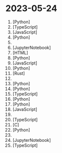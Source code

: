 # 2023-05-24

1. [](https://github.comundefined "🎉 Repo for LaWGPT, Chinese-Llama tuned with Chinese Legal knowledge. 基于中文法律知识的大语言模型") [Python]
2. [](https://github.comundefined "リアルタイムボイスチェンジャー Realtime Voice Changer") [TypeScript]
3. [](https://github.comundefined "A visual no-code/code-free web crawler/spider一个可视化爬虫软件，可以无代码图形化设计和执行的爬虫任务") [JavaScript]
4. [](https://github.comundefined "Implementation of DragGAN: Interactive Point-based Manipulation on the Generative Image Manifold") [Python]
5. [](https://github.comundefined "Code for DragGAN (SIGGRAPH 2023)") 
6. [](https://github.comundefined "[🔥updating ...] 自动量化交易机器人 Qbot is an AI-oriented quantitative investment platform, which aims to realize the potential, empower AI technologies in quantitative investment. https://ufund-me.github.io/Qbot :news: qbot-mini: https://github.com/Charmve/iQuant") [JupyterNotebook]
7. [](https://github.comundefined "⭐ 自行搭建的可先用 ModHeader 添加 X-Forwarded-For 请求头，对应 URL 是 wss://sydney.bing.com/sydney/ChatHub ，暂时可用 ，可参考 https://zhuanlan.zhihu.com/p/606655303 ⭐ 主站服务器转发的，相对直连官网，会卡很多，等后续看看有没有更好的方式，再提交版本更新。") [HTML]
8. [](https://github.comundefined "Ecoute is a live transcription tool that provides real-time transcripts for both the user's microphone input (You) and the user's speakers output (Speaker) in a textbox. It also generates a suggested response using OpenAI's GPT-3.5 for the user to say based on the live transcription of the conversation.") [Python]
9. [](https://github.comundefined "Drag & drop UI to build your customized LLM flow using LangchainJS") [JavaScript]
10. [](https://github.comundefined "Facebook AI Research Sequence-to-Sequence Toolkit written in Python.") [Python]
11. [](https://github.comundefined "This is the Rust course used by the Android team at Google. It provides you the material to quickly teach Rust to everyone.") [Rust]
12. [](https://github.comundefined "😎 Awesome list of tools and projects with the awesome LangChain framework") 
13. [](https://github.comundefined "Unofficial implementation of Drag Your GAN: Interactive Point-based Manipulation on the Generative Image Manifold") [Python]
14. [](https://github.comundefined "Seamlessly integrate powerful language models like ChatGPT into scikit-learn for enhanced text analysis tasks.") [Python]
15. [](https://github.comundefined "💼 An enterprise-grade Next.js boilerplate for high-performance, maintainable apps. Packed with features like Tailwind CSS, TypeScript, ESLint, Prettier, testing tools, and more to accelerate your development.") [TypeScript]
16. [](https://github.comundefined "Interact privately with your documents using the power of GPT, 100% privately, no data leaks") [Python]
17. [](https://github.comundefined "An open source implementation of OpenAI's ChatGPT Code interpreter") [Python]
18. [](https://github.comundefined "A WhatsApp client library for NodeJS that connects through the WhatsApp Web browser app") [JavaScript]
19. [](https://github.comundefined "These REPO contains all ALX resources, with Additional Material i found useful during my course of Study in ALX") 
20. [](https://github.comundefined "Beautifully designed components built with Radix UI and Tailwind CSS.") [TypeScript]
21. [](https://github.comundefined "Let's upgrade cheap off-the-shelf robotic mowers to modern, smart RTK GPS based lawn mowing robots!") [C]
22. [](https://github.comundefined "⚡ Building applications with LLMs through composability ⚡") [Python]
23. [](https://github.comundefined "Um guia extenso de informações com um vasto conteúdo de várias áreas para ajudar, agregar conhecimento e retirar dúvidas, nesse guia você encontrará tudo que necessário para qualquer carreira relacionada a tecnologia.") 
24. [](https://github.comundefined "🐙 Guides, papers, lecture, notebooks and resources for prompt engineering") [JupyterNotebook]
25. [](https://github.comundefined "Supercharged experience for ChatGPT, DALL-E and Stable Diffusion.") [TypeScript]
